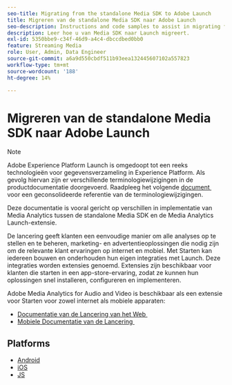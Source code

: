 ```yaml
---
seo-title: Migrating from the standalone Media SDK to Adobe Launch
title: Migreren van de standalone Media SDK naar Adobe Launch
seo-description: Instructions and code samples to assist in migrating from the Media SDK to Launch.
description: Leer hoe u van Media SDK naar Launch migreert.
exl-id: 5350bbe9-c34f-46d9-a4c4-dbccdbed0bb0
feature: Streaming Media
role: User, Admin, Data Engineer
source-git-commit: a6a9d550cbdf511b93eea132445607102a557823
workflow-type: tm+mt
source-wordcount: '188'
ht-degree: 14%

---
```


# Migreren van de standalone Media SDK naar Adobe Launch

>[!NOTE]
>Adobe Experience Platform Launch is omgedoopt tot een reeks technologieën voor gegevensverzameling in Experience Platform. Als gevolg hiervan zijn er verschillende terminologiewijzigingen in de productdocumentatie doorgevoerd. Raadpleeg het volgende [&#x200B; document &#x200B;](https://experienceleague.adobe.com/docs/experience-platform/tags/term-updates.html?lang=nl-NL) voor een geconsolideerde referentie van de terminologiewijzigingen.

Deze documentatie is vooral gericht op verschillen in implementatie van Media Analytics
tussen de standalone Media SDK en de Media Analytics Launch-extensie.

De lancering geeft klanten een eenvoudige manier om alle analyses op te stellen en te beheren,
marketing- en advertentieoplossingen die nodig zijn om de relevante klant
ervaringen op internet en mobiel. Met Starten kan iedereen bouwen en onderhouden
hun eigen integraties met Launch. Deze integraties worden extensies genoemd.
Extensies zijn beschikbaar voor klanten die starten in een app-store-ervaring, zodat ze
kunnen hun oplossingen snel installeren, configureren en implementeren.

Adobe Media Analytics for Audio and Video is beschikbaar als een extensie voor Starten voor zowel internet als mobiele apparaten:

* [&#x200B; Documentatie van de Lancering van het Web &#x200B;](https://experienceleague.adobe.com/docs/experience-platform/tags/extensions/adobe/media-analytics/overview.html?lang=nl-NL)
* [&#x200B; Mobiele Documentatie van de Lancering &#x200B;](https://developer.adobe.com/client-sdks/documentation/adobe-media-analytics/)

## Platforms

* [Android](/help/legacy/sdk-to-launch/sdk-to-launch-migration-platforms/sdk-to-launch-migration-android.md)
* [iOS](/help/legacy/sdk-to-launch/sdk-to-launch-migration-platforms/sdk-to-launch-migration-ios.md)
* [JS](/help/legacy/sdk-to-launch/sdk-to-launch-migration-platforms/sdk-to-launch-migration-js.md)
